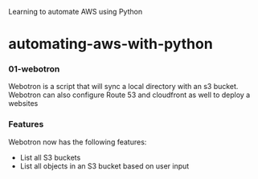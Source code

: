 Learning to automate AWS using Python
# automating-aws-with-python

### 01-webotron
Webotron is a script that will sync a local directory with an s3 bucket.
Webotron can also configure Route 53 and cloudfront as well to deploy a websites

### Features
Webotron now has the following features:
- List all S3 buckets
- List all objects in an S3 bucket based on user input
